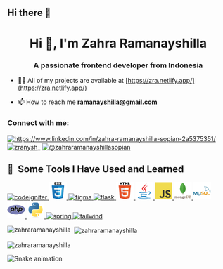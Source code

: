 ## Hi there 👋
<h1 align="center">Hi 👋, I'm Zahra Ramanayshilla</h1>
<h3 align="center">A passionate frontend developer from Indonesia</h3>


- 👨‍💻 All of my projects are available at [https://zra.netlify.app/](https://zra.netlify.app/)

- 📫 How to reach me **ramanayshilla@gmail.com**

<h3 align="left">Connect with me:</h3>
<p align="left">
<a href="https://linkedin.com/in/https://www.linkedin.com/in/zahra-ramanayshilla-sopian-2a5375351/" target="blank"><img align="center" src="https://raw.githubusercontent.com/rahuldkjain/github-profile-readme-generator/master/src/images/icons/Social/linked-in-alt.svg" alt="https://www.linkedin.com/in/zahra-ramanayshilla-sopian-2a5375351/" height="30" width="40" /></a>
<a href="https://instagram.com/zranysh_" target="blank"><img align="center" src="https://raw.githubusercontent.com/rahuldkjain/github-profile-readme-generator/master/src/images/icons/Social/instagram.svg" alt="zranysh_" height="30" width="40" /></a>
<a href="https://medium.com/@zahraramanayshillasopian" target="blank"><img align="center" src="https://raw.githubusercontent.com/rahuldkjain/github-profile-readme-generator/master/src/images/icons/Social/medium.svg" alt="@zahraramanayshillasopian" height="30" width="40" /></a>
</p>

<h2> 🚀 &nbsp;Some Tools I Have Used and Learned</h2>

<p align="left"> <a href="https://codeigniter.com" target="_blank" rel="noreferrer"> <img src="https://cdn.worldvectorlogo.com/logos/codeigniter.svg" alt="codeigniter" width="40" height="40"/> </a> <a href="https://www.w3schools.com/css/" target="_blank" rel="noreferrer"> <img src="https://raw.githubusercontent.com/devicons/devicon/master/icons/css3/css3-original-wordmark.svg" alt="css3" width="40" height="40"/> </a> <a href="https://www.figma.com/" target="_blank" rel="noreferrer"> <img src="https://www.vectorlogo.zone/logos/figma/figma-icon.svg" alt="figma" width="40" height="40"/> </a> <a href="https://flask.palletsprojects.com/" target="_blank" rel="noreferrer"> <img src="https://www.vectorlogo.zone/logos/pocoo_flask/pocoo_flask-icon.svg" alt="flask" width="40" height="40"/> </a> <a href="https://www.w3.org/html/" target="_blank" rel="noreferrer"> <img src="https://raw.githubusercontent.com/devicons/devicon/master/icons/html5/html5-original-wordmark.svg" alt="html5" width="40" height="40"/> </a> <a href="https://www.java.com" target="_blank" rel="noreferrer"> <img src="https://raw.githubusercontent.com/devicons/devicon/master/icons/java/java-original.svg" alt="java" width="40" height="40"/> </a> <a href="https://developer.mozilla.org/en-US/docs/Web/JavaScript" target="_blank" rel="noreferrer"> <img src="https://raw.githubusercontent.com/devicons/devicon/master/icons/javascript/javascript-original.svg" alt="javascript" width="40" height="40"/> </a> <a href="https://www.mongodb.com/" target="_blank" rel="noreferrer"> <img src="https://raw.githubusercontent.com/devicons/devicon/master/icons/mongodb/mongodb-original-wordmark.svg" alt="mongodb" width="40" height="40"/> </a> <a href="https://www.mysql.com/" target="_blank" rel="noreferrer"> <img src="https://raw.githubusercontent.com/devicons/devicon/master/icons/mysql/mysql-original-wordmark.svg" alt="mysql" width="40" height="40"/> </a> <a href="https://www.php.net" target="_blank" rel="noreferrer"> <img src="https://raw.githubusercontent.com/devicons/devicon/master/icons/php/php-original.svg" alt="php" width="40" height="40"/> </a> <a href="https://www.python.org" target="_blank" rel="noreferrer"> <img src="https://raw.githubusercontent.com/devicons/devicon/master/icons/python/python-original.svg" alt="python" width="40" height="40"/> </a> <a href="https://spring.io/" target="_blank" rel="noreferrer"> <img src="https://www.vectorlogo.zone/logos/springio/springio-icon.svg" alt="spring" width="40" height="40"/> </a> <a href="https://tailwindcss.com/" target="_blank" rel="noreferrer"> <img src="https://www.vectorlogo.zone/logos/tailwindcss/tailwindcss-icon.svg" alt="tailwind" width="40" height="40"/> </a> </p>


 
<p>
  <img align="left" 
       src="https://github-readme-stats.vercel.app/api/top-langs?username=zahraramanayshilla&show_icons=true&locale=en&layout=compact&theme=github_dark" 
       alt="zahraramanayshilla" />
</p>

<p>&nbsp;
  <img align="center" 
       src="https://github-readme-stats.vercel.app/api?username=zahraramanayshilla&show_icons=true&locale=en&theme=github_dark" 
       alt="zahraramanayshilla" />
</p>

<p>
  <img align="center" 
       src="https://github-readme-streak-stats.herokuapp.com/?user=zahraramanayshilla&theme=github-dark" 
       alt="zahraramanayshilla" />
</p>


![Snake animation](https://github.com/thepiyushmalhotra/thepiyushmalhotra/blob/output/github-contribution-grid-snake.svg)
